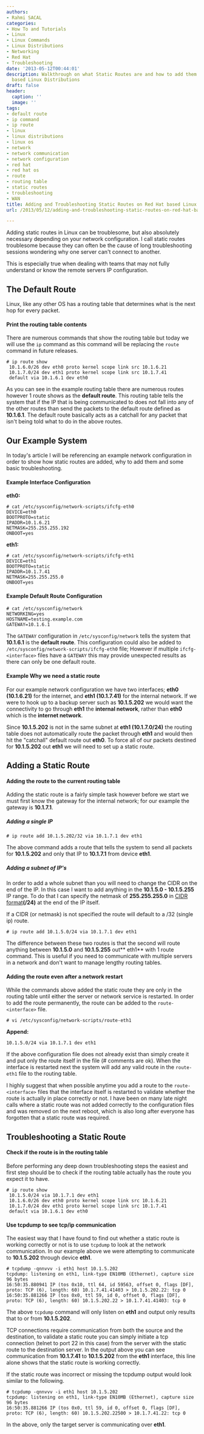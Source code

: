 ```yaml
---
authors:
- Rahmi SACAL
categories:
- How To and Tutorials
- Linux
- Linux Commands
- Linux Distributions
- Networking
- Red Hat
- Troubleshooting
date: '2013-05-12T00:44:01'
description: Walkthrough on what Static Routes are and how to add them on Red Hat
  based Linux Distributions
draft: false
header:
  caption: ''
  image: ''
tags:
- default route
- ip command
- ip route
- linux
- linux distributions
- linux os
- network
- network communication
- network configuration
- red hat
- red hat os
- route
- routing table
- static routes
- troubleshooting
- WAN
title: Adding and Troubleshooting Static Routes on Red Hat based Linux Distributions
url: /2013/05/12/adding-and-troubleshooting-static-routes-on-red-hat-based-linux-distributions

---
```


Adding static routes in Linux can be troublesome, but also absolutely necessary depending on your network configuration. I call static routes troublesome because they can often be the cause of long troubleshooting sessions wondering why one server can't connect to another.

This is especially true when dealing with teams that may not fully understand or know the remote servers IP configuration.

## The Default Route

Linux, like any other OS has a routing table that determines what is the next hop for every packet.

#### Print the routing table contents

There are numerous commands that show the routing table but today we will use the `ip` command as this command will be replacing the `route` command in future releases.

    # ip route show
     10.1.6.0/26 dev eth0 proto kernel scope link src 10.1.6.21
     10.1.7.0/24 dev eth1 proto kernel scope link src 10.1.7.41
     default via 10.1.6.1 dev eth0

As you can see in the example routing table there are numerous routes however 1 route shows as the **default route**. This routing table tells the system that if the IP that is being communicated to does not fall into any of the other routes than send the packets to the default route defined as **10.1.6.1**. The default route basically acts as a catchall for any packet that isn't being told what to do in the above routes.

## Our Example System

In today's article I will be referencing an example network configuration in order to show how static routes are added, why to add them and some basic troubleshooting.

#### Example Interface Configuration

**eth0:**

    # cat /etc/sysconfig/network-scripts/ifcfg-eth0
    DEVICE=eth0
    BOOTPROTO=static
    IPADDR=10.1.6.21
    NETMASK=255.255.255.192
    ONBOOT=yes

**eth1:**

    # cat /etc/sysconfig/network-scripts/ifcfg-eth1
    DEVICE=eth1
    BOOTPROTO=static
    IPADDR=10.1.7.41
    NETMASK=255.255.255.0
    ONBOOT=yes

#### Example Default Route Configuration

    # cat /etc/sysconfig/network
    NETWORKING=yes
    HOSTNAME=testing.example.com
    GATEWAY=10.1.6.1

The `GATEWAY` configuration in `/etc/sysconfig/network` tells the system that **10.1.6.1** is the **default route**. This configuration could also be added to `/etc/sysconfig/network-scripts/ifcfg-eth0` file; However if multiple `ifcfg-<interface>` files have a `GATEWAY` this may provide unexpected results as there can only be one default route.

#### Example Why we need a static route

For our example network configuration we have two interfaces; **eth0 (10.1.6.21)** for the internet, and **eth1 (10.1.7.41)** for the internal network. If we were to hook up to a backup server such as **10.1.5.202** we would want the connectivity to go through **eth1** the **internal network**, rather than **eth0** which is the **internet network**.

Since **10.1.5.202** is not in the same subnet at **eth1 (10.1.7.0/24)** the routing table does not automatically route the packet through **eth1** and would then hit the "catchall" default route out **eth0**. To force all of our packets destined for **10.1.5.202** out **eth1** we will need to set up a static route.

## Adding a Static Route

#### Adding the route to the current routing table

Adding the static route is a fairly simple task however before we start we must first know the gateway for the internal network; for our example the gateway is **10.1.7.1**.

##### Adding a single IP

    # ip route add 10.1.5.202/32 via 10.1.7.1 dev eth1

The above command adds a route that tells the system to send all packets for **10.1.5.202** and only that IP to **10.1.7.1** from device **eth1**.

##### Adding a subnet of IP's

In order to add a whole subnet than you will need to change the CIDR on the end of the IP. In this case I want to add anything in the **10.1.5.0 - 10.1.5.255** IP range. To do that I can specify the netmask of **255.255.255.0** in [CIDR format](http://wiki.samat.org/CheatSheet/IPv4CIDRNotation)**(/24)** at the end of the IP itself.

If a CIDR (or netmask) is not specified the route will default to a /32 (single ip) route.

    # ip route add 10.1.5.0/24 via 10.1.7.1 dev eth1

The difference between these two routes is that the second will route anything between **10.1.5.0** and **10.1.5.255** out** eth1** with 1 route command. This is useful if you need to communicate with multiple servers in a network and don't want to manage lengthy routing tables.

#### Adding the route even after a network restart

While the commands above added the static route they are only in the routing table until either the server or network service is restarted. In order to add the route permanently, the route can be added to the `route-<interface>` file.

    # vi /etc/sysconfig/network-scripts/route-eth1

**Append:**

    10.1.5.0/24 via 10.1.7.1 dev eth1

If the above configuration file does not already exist than simply create it and put only the route itself in the file (# comments are ok). When the interface is restarted next the system will add any valid route in the `route-eth1` file to the routing table.

I highly suggest that when possible anytime you add a route to the `route-<interface>` files that the interface itself is restarted to validate whether the route is actually in place correctly or not. I have been on many late night calls where a static route was not added correctly to the configuration files and was removed on the next reboot, which is also long after everyone has forgotten that a static route was required.

## Troubleshooting a Static Route

#### Check if the route is in the routing table

Before performing any deep down troubleshooting steps the easiest and first step should be to check if the routing table actually has the route you expect it to have.

    # ip route show
     10.1.5.0/24 via 10.1.7.1 dev eth1
     10.1.6.0/26 dev eth0 proto kernel scope link src 10.1.6.21
     10.1.7.0/24 dev eth1 proto kernel scope link src 10.1.7.41
     default via 10.1.6.1 dev eth0

#### Use tcpdump to see tcp/ip communication

The easiest way that I have found to find out whether a static route is working correctly or not is to use `tcpdump` to look at the network communication. In our example above we were attempting to communicate to **10.1.5.202** through device **eth1**.

    # tcpdump -qnnvvv -i eth1 host 10.1.5.202
    tcpdump: listening on eth1, link-type EN10MB (Ethernet), capture size 96 bytes
    16:50:35.880941 IP (tos 0x10, ttl 64, id 59563, offset 0, flags [DF], proto: TCP (6), length: 60) 10.1.7.41.41403 > 10.1.5.202.22: tcp 0
    16:50:35.881266 IP (tos 0x0, ttl 59, id 0, offset 0, flags [DF], proto: TCP (6), length: 60) 10.1.5.202.22 > 10.1.7.41.41403: tcp 0

The above `tcpdump` command will only listen on **eth1** and output only results that to or from **10.1.5.202**.

TCP connections require communication from both the source and the destination, to validate a static route you can simply initiate a tcp connection (telnet to port 22 in this case) from the server with the static route to the destination server. In the output above you can see communication from **10.1.7.41** to **10.1.5.202** from the **eth1** interface, this line alone shows that the static route is working correctly.

If the static route was incorrect or missing the tcpdump output would look similar to the following.

    # tcpdump -qnnvvv -i eth1 host 10.1.5.202
    tcpdump: listening on eth1, link-type EN10MB (Ethernet), capture size 96 bytes
    16:50:35.881266 IP (tos 0x0, ttl 59, id 0, offset 0, flags [DF], proto: TCP (6), length: 60) 10.1.5.202.22500 > 10.1.7.41.22: tcp 0

In the above, only the target server is communicating over **eth1**.
